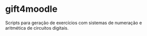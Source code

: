# gift4moodle
Scripts para geração de exercícios com sistemas de numeração e aritmética de circuitos digitais. 
